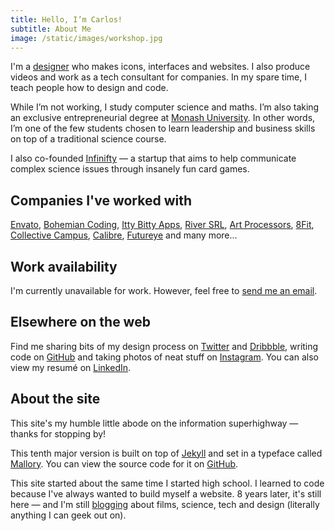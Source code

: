 ```yaml
---
title: Hello, I’m Carlos!
subtitle: About Me
image: /static/images/workshop.jpg
---
```


I'm a [designer](/work) who makes icons, interfaces and websites. I also produce videos and work as a tech consultant for companies. In my spare time, I teach people how to design and code.

While I’m not working, I study computer science and maths. I’m also taking an exclusive entrepreneurial degree at [Monash University](https://www.youtube.com/watch?v=F6HM6D0w2a8&index=2&list=PL43_xv9rfcDRFKjq7_2jq9VUsfxkxVy2D). In other words, I’m one of the few students chosen to learn leadership and business skills on top of a traditional science course.

I also co-founded [Infinifty](http://infinifty.net) — a startup that aims to help communicate complex science issues through insanely fun card games.

## Companies I've worked with

[Envato](http://envato.com), [Bohemian Coding](http://sketchapp.com), [Itty Bitty Apps](http://revealapp.com), [River SRL](http://sparkle.cx), [Art Processors](http://artprocessors.net), [8Fit](http://8fit.com), [Collective Campus](http://collectivecamp.us), [Calibre](http://calibreapp.com), [Futureye](http://futureye.com) and many more...

## Work availability

I'm currently unavailable for work. However, feel free to [send me an email](mailto:cj@mlgrto.com).

## Elsewhere on the web

Find me sharing bits of my design process on [Twitter](https://twitter.com/cjmlgrto) and [Dribbble](https://dribbble.com/cjmlgrto), writing code on [GitHub](https://github.com/cjmlgrto/mlgrto.com) and taking photos of neat stuff on [Instagram](https://instagram.com/cjmlgrto). You can also view my resumé on [LinkedIn](http://linkedin.com/in/cjmlgrto).

## About the site

This site's my humble little abode on the information superhighway — thanks for stopping by!

This tenth major version is built on top of [Jekyll](http://jekyllrb.com) and set in a typeface called [Mallory](https://frerejones.com/families/mallory). You can view the source code for it on [GitHub](https://github.com/cjmlgrto/mlgrto.com).

This site started about the same time I started high school. I learned to code because I've always wanted to build myself a website. 8 years later, it's still here — and I'm still [blogging](/) about films, science, tech and design (literally anything I can geek out on).
